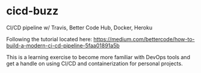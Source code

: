 # cicd-buzz
CI/CD pipeline w/ Travis, Better Code Hub, Docker, Heroku

Following the tutorial located here: https://medium.com/bettercode/how-to-build-a-modern-ci-cd-pipeline-5faa01891a5b

This is a learning exercise to become more familiar with DevOps tools and get a handle on using CI/CD and containerization for personal projects.

